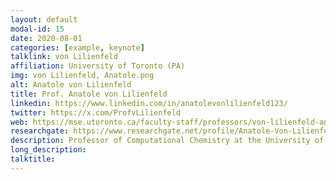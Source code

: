 ```yaml
---
layout: default
modal-id: 15
date: 2020-08-01
categories: [example, keynote]
talklink: von Lilienfeld
affiliation: University of Toronto (PA)
img: von Lilienfeld, Anatole.png
alt: Anatole von Lilienfeld
title: Prof. Anatole von Lilienfeld
linkedin: https://www.linkedin.com/in/anatolevonlilienfeld123/
twitter: https://x.com/ProfvLilienfeld
web: https://mse.utoronto.ca/faculty-staff/professors/von-lilienfeld-anatole/
researchgate: https://www.researchgate.net/profile/Anatole-Von-Lilienfeld
description: Professor of Computational Chemistry at the University of Toronto
long_description:
talktitle: 
---
```

